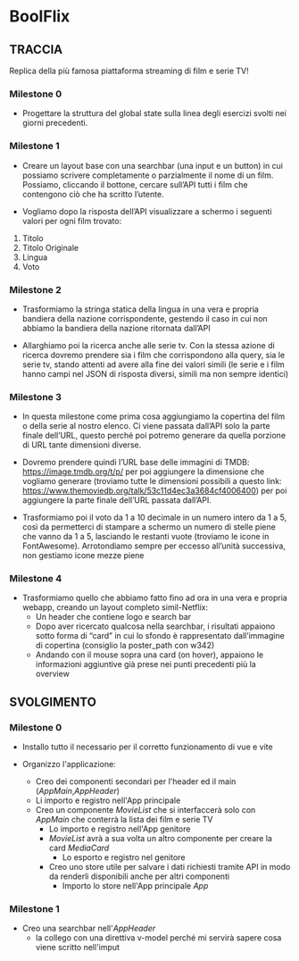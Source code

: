 # BoolFlix

## TRACCIA

Replica della più famosa piattaforma streaming di film e serie TV!

### Milestone 0

- Progettare la struttura del global state sulla linea degli esercizi svolti nei giorni precedenti.

### Milestone 1

- Creare un layout base con una searchbar (una input e un button) in cui possiamo
  scrivere completamente o parzialmente il nome di un film. Possiamo, cliccando il
  bottone, cercare sull’API tutti i film che contengono ciò che ha scritto l’utente.

- Vogliamo dopo la risposta dell’API visualizzare a schermo i seguenti valori per ogni
  film trovato:

1. Titolo
2. Titolo Originale
3. Lingua
4. Voto

### Milestone 2

- Trasformiamo la stringa statica della lingua in una vera e propria bandiera della
  nazione corrispondente, gestendo il caso in cui non abbiamo la bandiera della
  nazione ritornata dall’API

- Allarghiamo poi la ricerca anche alle serie tv. Con la stessa azione di ricerca
  dovremo prendere sia i film che corrispondono alla query, sia le serie tv, stando
  attenti ad avere alla fine dei valori simili (le serie e i film hanno campi nel JSON di
  risposta diversi, simili ma non sempre identici)

### Milestone 3

- In questa milestone come prima cosa aggiungiamo la copertina del film o della serie
  al nostro elenco. Ci viene passata dall’API solo la parte finale dell’URL, questo
  perché poi potremo generare da quella porzione di URL tante dimensioni diverse.

- Dovremo prendere quindi l’URL base delle immagini di TMDB:
  https://image.tmdb.org/t/p/ per poi aggiungere la dimensione che vogliamo generare
  (troviamo tutte le dimensioni possibili a questo link:
  https://www.themoviedb.org/talk/53c11d4ec3a3684cf4006400) per poi aggiungere la
  parte finale dell’URL passata dall’API.

- Trasformiamo poi il voto da 1 a 10 decimale in un numero intero da 1 a 5, così da
  permetterci di stampare a schermo un numero di stelle piene che vanno da 1 a 5,
  lasciando le restanti vuote (troviamo le icone in FontAwesome).
  Arrotondiamo sempre per eccesso all’unità successiva, non gestiamo icone mezze
  piene

### Milestone 4

- Trasformiamo quello che abbiamo fatto fino ad ora in una vera e propria webapp,
  creando un layout completo simil-Netflix:
  - Un header che contiene logo e search bar
  - Dopo aver ricercato qualcosa nella searchbar, i risultati appaiono sotto forma
    di “card” in cui lo sfondo è rappresentato dall’immagine di copertina (consiglio
    la poster_path con w342)
  - Andando con il mouse sopra una card (on hover), appaiono le informazioni
    aggiuntive già prese nei punti precedenti più la overview

## SVOLGIMENTO

### Milestone 0

- Installo tutto il necessario per il corretto funzionamento di vue e vite
- Organizzo l'applicazione:

  - Creo dei componenti secondari per l'header ed il main (_AppMain_,_AppHeader_)
  - Li importo e registro nell'App principale
  - Creo un componente _MovieList_ che si interfaccerà solo con _AppMain_ che conterrà la lista dei film e serie TV
    - Lo importo e registro nell'App genitore
    - _MovieList_ avrà a sua volta un altro componente per creare la card _MediaCard_
      - Lo esporto e registro nel genitore
    - Creo uno store utile per salvare i dati richiesti tramite API in modo da renderli disponibili anche per altri componenti
      - Importo lo store nell'App principale _App_

### Milestone 1

- Creo una searchbar nell'_AppHeader_
  - la collego con una direttiva v-model perché mi servirà sapere cosa viene scritto nell'imput

